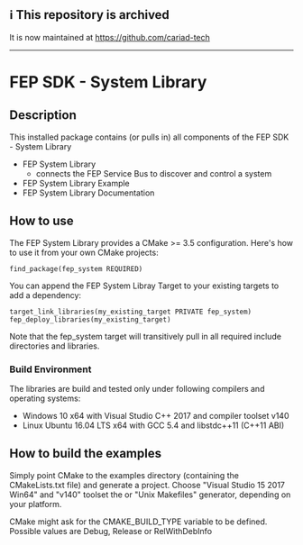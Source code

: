 ## ℹ️ This repository is archived 

It is now maintained at https://github.com/cariad-tech


---

<!---
  Copyright @ 2019 Audi AG. All rights reserved.
  
      This Source Code Form is subject to the terms of the Mozilla
      Public License, v. 2.0. If a copy of the MPL was not distributed
      with this file, You can obtain one at https://mozilla.org/MPL/2.0/.
  
  If it is not possible or desirable to put the notice in a particular file, then
  You may include the notice in a location (such as a LICENSE file in a
  relevant directory) where a recipient would be likely to look for such a notice.
  
  You may add additional accurate notices of copyright ownership.
  -->
FEP SDK - System Library
============================

## Description ##

This installed package contains (or pulls in) all components of the FEP SDK - System Library

* FEP System Library
  * connects the FEP Service Bus to discover and control a system
* FEP System Library Example
* FEP System Library Documentation 

## How to use ###

The FEP System Library provides a CMake >= 3.5 configuration. Here's how to use it from your own CMake projects:

    find_package(fep_system REQUIRED)

You can append the FEP System Libray Target to your existing targets to add a dependency:

    target_link_libraries(my_existing_target PRIVATE fep_system)
    fep_deploy_libraries(my_existing_target)

Note that the fep_system target will transitively pull in all required include directories and libraries.

### Build Environment ####

The libraries are build and tested only under following compilers and operating systems: 
* Windows 10 x64 with Visual Studio C++ 2017 and compiler toolset v140
* Linux Ubuntu 16.04 LTS x64 with GCC 5.4 and libstdc++11 (C++11 ABI)

## How to build the examples ###

Simply point CMake to the examples directory (containing the CMakeLists.txt file) and generate a project.
Choose "Visual Studio 15 2017 Win64" and "v140" toolset the or "Unix Makefiles" generator, depending on your platform.

CMake might ask for the CMAKE_BUILD_TYPE variable to be defined. Possible values are Debug, Release or RelWithDebInfo
